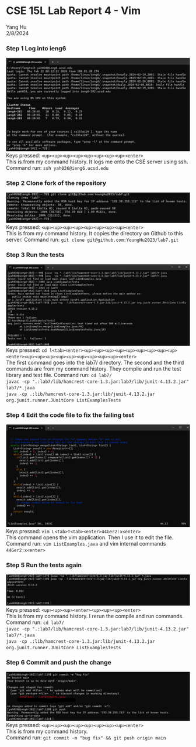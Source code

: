 # CSE 15L Lab Report 4 - Vim

Yang Hu  
2/8/2024  

### Step 1 Log into ieng6 
![Image](step4.png)  
Keys pressed: `<up><up><up><up><up><up><up><up><enter>`  
This is from my command history. It logs me onto the CSE server using ssh. 
Command run: `ssh yah026@ieng6.ucsd.edu`  

### Step 2 Clone fork of the repository  
![Image](step5.png)  
Keys pressed: `<up><up><up><up><up><up><up><up><enter>`  
This is from my command history. It copies the directory on Github to this server.
Command run: `git clone git@github.com:YoungHu2023/lab7.git`  

### Step 3 Run the tests  
![Image](step6.png)  
Keys pressed: `cd l<tab><enter><up><up><up><up><up><up><up><up><up><enter><up><up><up><up><up><up><up><up><up><enter>`  
The first command goes into the lab7/ directory. The second and the third commands are from my command history. They complie and run the test library and test file.
Command run: `cd lab7/`  
`javac -cp ".:lab7/lib/hamcrest-core-1.3.jar:lab7/lib/junit-4.13.2.jar" lab7/*.java`  
`java -cp .:lib/hamcrest-core-1.3.jar:lib/junit-4.13.2.jar org.junit.runner.JUnitCore ListExamplesTests`  

### Step 4 Edit the code file to fix the failing test  
![Image](step7.png)  
Keys pressed: `vim L<tab>T<tab><enter>44Ger2:x<enter>`   
This command opens the vim application. Then I use it to edit the file. 
Command run: `vim ListExamples.java` and vim internal commands `44Ger2:x<enter>`

### Step 5 Run the tests again  
![Image](step8.png)  
Keys pressed: `<up><up><up><enter><up><up><up><enter>`  
This is from my command history. I rerun the compile and run commands.  
Command run: `cd lab7/`  
`javac -cp ".:lab7/lib/hamcrest-core-1.3.jar:lab7/lib/junit-4.13.2.jar" lab7/*.java`  
`java -cp .:lib/hamcrest-core-1.3.jar:lib/junit-4.13.2.jar org.junit.runner.JUnitCore ListExamplesTests`  

### Step 6 Commit and push the change  
![Image](step9.png)  
Keys pressed: `<up><up><up><up><up><up><up><up><enter>`  
This is from my command history.  
Command run: `git commit -m "bug fix" && git push origin main`
